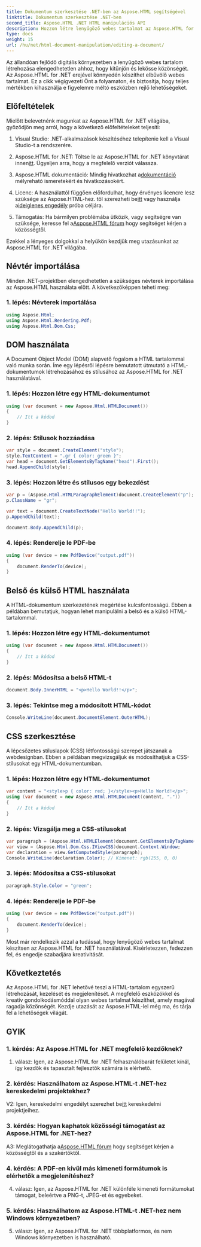 ```yaml
---
title: Dokumentum szerkesztése .NET-ben az Aspose.HTML segítségével
linktitle: Dokumentum szerkesztése .NET-ben
second_title: Aspose.HTML .NET HTML manipulációs API
description: Hozzon létre lenyűgöző webes tartalmat az Aspose.HTML for .NET segítségével. Tanulja meg a HTML, CSS és egyebek kezelését.
type: docs
weight: 15
url: /hu/net/html-document-manipulation/editing-a-document/
---
```


Az állandóan fejlődő digitális környezetben a lenyűgöző webes tartalom létrehozása elengedhetetlen ahhoz, hogy kitűnjön és lekösse közönségét. Az Aspose.HTML for .NET erejével könnyedén készíthet elbűvölő webes tartalmat. Ez a cikk végigvezeti Önt a folyamaton, és biztosítja, hogy teljes mértékben kihasználja e figyelemre méltó eszközben rejlő lehetőségeket.

## Előfeltételek

Mielőtt belevetnénk magunkat az Aspose.HTML for .NET világába, győződjön meg arról, hogy a következő előfeltételeket teljesíti:

1. Visual Studio: .NET-alkalmazások készítéséhez telepítenie kell a Visual Studio-t a rendszerére.

2. Aspose.HTML for .NET: Töltse le az Aspose.HTML for .NET könyvtárat innen[itt](https://releases.aspose.com/html/net/). Ügyeljen arra, hogy a megfelelő verziót válassza.

3.  Aspose.HTML dokumentáció: Mindig hivatkozhat a[dokumentáció](https://reference.aspose.com/html/net/) mélyreható ismeretekért és hivatkozásokért.

4.  Licenc: A használattól függően előfordulhat, hogy érvényes licencre lesz szüksége az Aspose.HTML-hez. től szerezheti be[itt](https://purchase.aspose.com/buy) vagy használja a[ideiglenes engedély](https://purchase.aspose.com/temporary-license/) próba céljára.

5.  Támogatás: Ha bármilyen problémába ütközik, vagy segítségre van szüksége, keresse fel a[Aspose.HTML fórum](https://forum.aspose.com/) hogy segítséget kérjen a közösségtől.

Ezekkel a lényeges dolgokkal a helyükön kezdjük meg utazásunkat az Aspose.HTML for .NET világába.

## Névtér importálása

Minden .NET-projektben elengedhetetlen a szükséges névterek importálása az Aspose.HTML használata előtt. A következőképpen teheti meg:

### 1. lépés: Névterek importálása

```csharp
using Aspose.Html;
using Aspose.Html.Rendering.Pdf;
using Aspose.Html.Dom.Css;
```

## DOM használata

A Document Object Model (DOM) alapvető fogalom a HTML tartalommal való munka során. Íme egy lépésről lépésre bemutatott útmutató a HTML-dokumentumok létrehozásához és stílusához az Aspose.HTML for .NET használatával.

### 1. lépés: Hozzon létre egy HTML-dokumentumot

```csharp
using (var document = new Aspose.Html.HTMLDocument())
{
    // Itt a kódod
}
```

### 2. lépés: Stílusok hozzáadása

```csharp
var style = document.CreateElement("style");
style.TextContent = ".gr { color: green }";
var head = document.GetElementsByTagName("head").First();
head.AppendChild(style);
```

### 3. lépés: Hozzon létre és stílusos egy bekezdést

```csharp
var p = (Aspose.Html.HTMLParagraphElement)document.CreateElement("p");
p.ClassName = "gr";

var text = document.CreateTextNode("Hello World!!");
p.AppendChild(text);

document.Body.AppendChild(p);
```

### 4. lépés: Renderelje le PDF-be

```csharp
using (var device = new PdfDevice("output.pdf"))
{
    document.RenderTo(device);
}
```

## Belső és külső HTML használata

A HTML-dokumentum szerkezetének megértése kulcsfontosságú. Ebben a példában bemutatjuk, hogyan lehet manipulálni a belső és a külső HTML-tartalommal.

### 1. lépés: Hozzon létre egy HTML-dokumentumot

```csharp
using (var document = new Aspose.Html.HTMLDocument())
{
    // Itt a kódod
}
```

### 2. lépés: Módosítsa a belső HTML-t

```csharp
document.Body.InnerHTML = "<p>Hello World!!</p>";
```

### 3. lépés: Tekintse meg a módosított HTML-kódot

```csharp
Console.WriteLine(document.DocumentElement.OuterHTML);
```

## CSS szerkesztése

A lépcsőzetes stíluslapok (CSS) létfontosságú szerepet játszanak a webdesignban. Ebben a példában megvizsgáljuk és módosíthatjuk a CSS-stílusokat egy HTML-dokumentumban.

### 1. lépés: Hozzon létre egy HTML-dokumentumot

```csharp
var content = "<style>p { color: red; }</style><p>Hello World!</p>";
using (var document = new Aspose.Html.HTMLDocument(content, "."))
{
    // Itt a kódod
}
```

### 2. lépés: Vizsgálja meg a CSS-stílusokat

```csharp
var paragraph = (Aspose.Html.HTMLElement)document.GetElementsByTagName("p").First();
var view = (Aspose.Html.Dom.Css.IViewCSS)document.Context.Window;
var declaration = view.GetComputedStyle(paragraph);
Console.WriteLine(declaration.Color); // Kimenet: rgb(255, 0, 0)
```

### 3. lépés: Módosítsa a CSS-stílusokat

```csharp
paragraph.Style.Color = "green";
```

### 4. lépés: Renderelje le PDF-be

```csharp
using (var device = new PdfDevice("output.pdf"))
{
    document.RenderTo(device);
}
```

Most már rendelkezik azzal a tudással, hogy lenyűgöző webes tartalmat készítsen az Aspose.HTML for .NET használatával. Kísérletezzen, fedezzen fel, és engedje szabadjára kreativitását.

## Következtetés

Az Aspose.HTML for .NET lehetővé teszi a HTML-tartalom egyszerű létrehozását, kezelését és megjelenítését. A megfelelő eszközökkel és kreatív gondolkodásmóddal olyan webes tartalmat készíthet, amely magával ragadja közönségét. Kezdje utazását az Aspose.HTML-lel még ma, és tárja fel a lehetőségek világát.

## GYIK

### 1. kérdés: Az Aspose.HTML for .NET megfelelő kezdőknek?

1. válasz: Igen, az Aspose.HTML for .NET felhasználóbarát felületet kínál, így kezdők és tapasztalt fejlesztők számára is elérhető.

### 2. kérdés: Használhatom az Aspose.HTML-t .NET-hez kereskedelmi projektekhez?

 V2: Igen, kereskedelmi engedélyt szerezhet be[itt](https://purchase.aspose.com/buy) kereskedelmi projektjeihez.

### 3. kérdés: Hogyan kaphatok közösségi támogatást az Aspose.HTML for .NET-hez?

 A3: Meglátogathatja a[Aspose.HTML fórum](https://forum.aspose.com/) hogy segítséget kérjen a közösségtől és a szakértőktől.

### 4. kérdés: A PDF-en kívül más kimeneti formátumok is elérhetők a megjelenítéshez?

4. válasz: Igen, az Aspose.HTML for .NET különféle kimeneti formátumokat támogat, beleértve a PNG-t, JPEG-et és egyebeket.

### 5. kérdés: Használhatom az Aspose.HTML-t .NET-hez nem Windows környezetben?

5. válasz: Igen, az Aspose.HTML for .NET többplatformos, és nem Windows környezetben is használható.